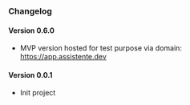 ### Changelog 

#### Version 0.6.0

- MVP version hosted for test purpose via domain: https://app.assistente.dev

#### Version 0.0.1

- Init project